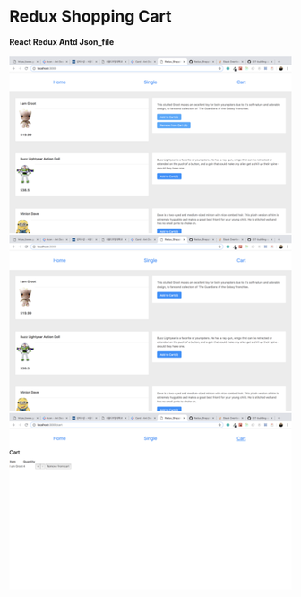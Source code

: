 # Redux Shopping Cart

#### React  Redux  Antd  Json_file

![ShoppingCart Web ScreenShot](/assets/Home.png?raw=true "Optional Title")
![ShoppingCart Web ScreenShot](/assets/AddingHome.png?raw=true "Optional Title")
![ShoppingCart Web ScreenShot](/assets/Cart.png?raw=true "Optional Title")
